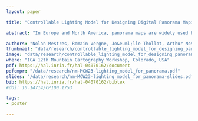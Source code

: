 ```yaml
---
layout: paper

title: "Controllable Lighting Model for Designing Digital Panorama Maps in the Style of Novat"

abstract: "In Europe and North America, panorama maps are widely used by mountain operators to promote their resorts. They played an important role in the development of winter sport tourism. Panorama artists who have become prominent masters in the field all share a similar creative process while achieving different styles in the end. Stylistic studies have been published for the work of  Heinrich C. Berann, Heinz Vielkind, James Niehues, and Pierre Novat.<br/><br/>Producing a hand-painted panorama map is a challenging task, involving a broad range of skills. Even for masters such as Heinrich C. Berann or Pierre Novat, the production time for large paintings can take up to several months. Panoramists, though experts at crafting beautiful aerial maps of the mountain, are now a dwindling profession due to these constraints. Indeed, ski resorts rely more and more on CGI to produce panoramas. Although fast, 3D rendering systems lack the editing tools to enable the creation of panoramas of similar artistic quality. Artists are often required to manually or digitally repaint parts of the rendered images to achieve the desired result.<br/><br/>For artistic reasons and relief depiction purposes, panoramists depart from the simplified hill shading models used in 2D mapping. A panorama map displays ideal weather conditions, at either sunset or sunrise. However, a realistic depiction of lighting effects caused by the illumination at these times can impair the readability of the map. Therefore, panoramists must invent new ways of shading the terrain surface, casting shadows, and depicting complex effects such as indirect illumination. A careful lighting design prevents shadows cast by the sun from masking important areas, and features parallel to the light direction from lacking contrast.<br/><br/>We propose a lighting model based on these observations and our stylistic study of Novat's artwork. Our lighting model takes advantage of the relative insensitivity of the human visual system to lighting inconsistencies. We propose to modify the direction of light locally at each point of a surface, in a way that ensures a better shape depiction. We do that for both shading and cast shadows separately and at multiple detail scales, so as to obtain a plausible while legible terrain depiction."

authors: "Nolan Mestres, Romain Vergne, Jo&euml;lle Thollot, Arthur Novat"
thumbnail: "data/research/controllable_lighting_model_for_designing_panorama_maps_in_the_style_of_novat-thumbnail.jpg"
image: "data/research/controllable_lighting_model_for_designing_panorama_maps_in_the_style_of_novat.jpg"
where: "ICA 12th Mountain Cartography Workshop, Colorado, USA"
pdf: https://hal.inria.fr/hal-04070162/document
pdfcmpr: "/data/research/nm-MCW23-lighting_model_for_panorama.pdf"
slides: "/data/research/nm-MCW23-lighting_model_for_panorama-slides.pdf"
bib: https://hal.inria.fr/hal-04070162/bibtex
#doi: 10.14714/CP100.1753

tags:
- poster

---
```


